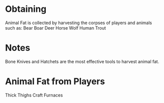 # Obtaining

Animal Fat is collected by harvesting the corpses of players and animals such as:
Bear
Boar
Deer
Horse
Wolf
Human
Trout
# Notes

Bone Knives and Hatchets are the most effective tools to harvest animal fat.
# Animal Fat from Players

 Thick Thighs Craft Furnaces 
